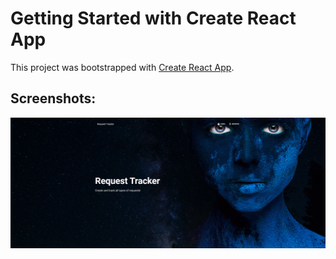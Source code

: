 # Getting Started with Create React App

This project was bootstrapped with [Create React App](https://github.com/facebook/create-react-app).

## Screenshots:


![Screenshot](/public/screenshots/Home.png)

